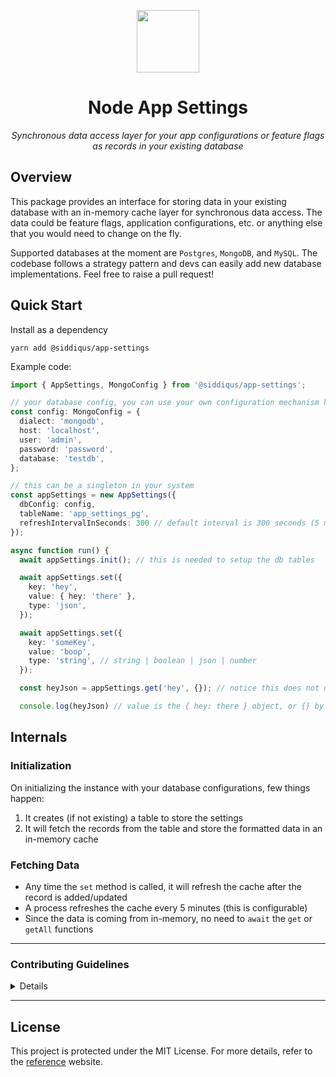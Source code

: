 <p align="center">
  <img src="https://cdn-icons-png.flaticon.com/512/6295/6295417.png" width="100" />
</p>
<p align="center">
    <h1 align="center">Node App Settings</h1>
</p>
<p align="center">
    <em>Synchronous data access layer for your app configurations or feature flags as records in your existing database</em>
</p>

## Overview
This package provides an interface for storing data in your existing database with an in-memory cache layer for synchronous data access. The data could be feature flags, application configurations, etc. or anything else that you would need to change on the fly.

Supported databases at the moment are `Postgres`, `MongoDB`, and `MySQL`. The codebase follows a strategy pattern and devs can easily add new database implementations. Feel free to raise a pull request!

## Quick Start

Install as a dependency
```
yarn add @siddiqus/app-settings
```

Example code:

```typescript
import { AppSettings, MongoConfig } from '@siddiqus/app-settings';

// your database config, you can use your own configuration mechanism here
const config: MongoConfig = {
  dialect: 'mongodb',
  host: 'localhost',
  user: 'admin',
  password: 'password',
  database: 'testdb',
}; 

// this can be a singleton in your system
const appSettings = new AppSettings({
  dbConfig: config,
  tableName: 'app_settings_pg',
  refreshIntervalInSeconds: 300 // default interval is 300 seconds (5 minutes)
});

async function run() {
  await appSettings.init(); // this is needed to setup the db tables

  await appSettings.set({
    key: 'hey',
    value: { hey: 'there' },
    type: 'json',
  });

  await appSettings.set({
    key: 'someKey',
    value: 'boop',
    type: 'string', // string | boolean | json | number
  });

  const heyJson = appSettings.get('hey', {}); // notice this does not need await

  console.log(heyJson) // value is the { hey: there } object, or {} by default if the key does not exist 
```

## Internals

### Initialization
On initializing the instance with your database configurations, few things happen:
1. It creates (if not existing) a table to store the settings
2. It will fetch the records from the table and store the formatted data in an in-memory cache

### Fetching Data
- Any time the `set` method is called, it will refresh the cache after the record is added/updated
- A process refreshes the cache every 5 minutes (this is configurable)
- Since the data is coming from in-memory, no need to `await` the `get` or `getAll` functions

<hr/>

### Contributing Guidelines
<details closed>
1. **Fork the Repository**: Start by forking the project repository to your GitHub account.
2. **Clone Locally**: Clone the forked repository to your local machine using a Git client.
   ```sh
   git clone https://github.com/siddiqus/app-settings
   ```
3. **Create a New Branch**: Always work on a new branch, giving it a descriptive name.
   ```sh
   git checkout -b new-feature-x
   ```
4. **Make Your Changes**: Develop and test your changes locally.
5. **Commit Your Changes**: Commit with a clear message describing your updates.
   ```sh
   git commit -m 'Implemented new feature x.'
   ```
6. **Push to GitHub**: Push the changes to your forked repository.
   ```sh
   git push origin new-feature-x
   ```
7. **Submit a Pull Request**: Create a PR against the original project repository. Clearly describe the changes and their motivations.

Once your PR is reviewed and approved, it will be merged into the main branch.

</details>

---

## License

This project is protected under the MIT License. For more details, refer to the [reference](https://opensource.org/license/mit/) website.
